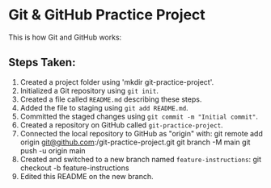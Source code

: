 # Git & GitHub Practice Project

This is how Git and GitHub works:

## Steps Taken:
1. Created a project folder using 'mkdir git-practice-project'.
2. Initialized a Git repository using `git init`.
3. Created a file called `README.md` describing these steps.
4. Added the file to staging using `git add README.md`.
5. Committed the staged changes using `git commit -m "Initial commit"`.
6. Created a repository on GitHub called `git-practice-project`.
7. Connected the local repository to GitHub as "origin" with:
git remote add origin git@github.com:/git-practice-project.git
git branch -M main
git push -u origin main
8. Created and switched to a new branch named `feature-instructions`:
git checkout -b feature-instructions
9. Edited this README on the new branch.
